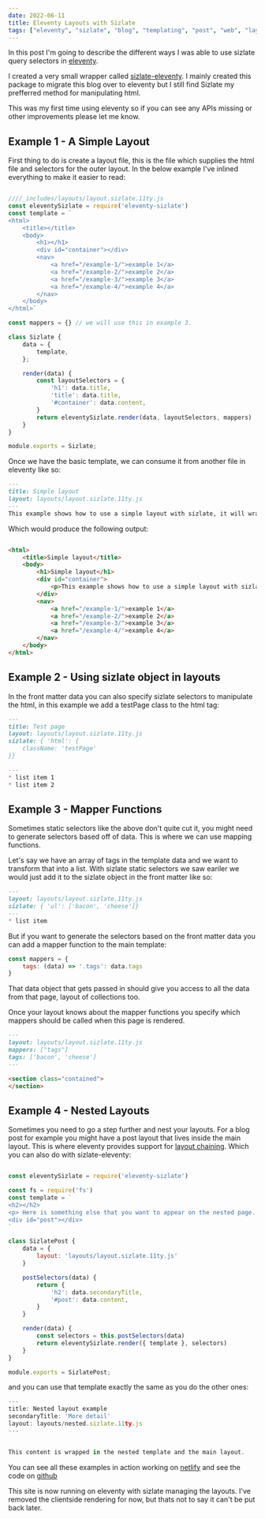 ```yaml
---
date: 2022-06-11
title: Eleventy Layouts with Sizlate
tags: ["eleventy", "sizlate", "blog", "templating", "post", "web", "layouts"]
---
```

In this post I'm going to describe the different ways I was able to use sizlate query selectors in [eleventy](https://www.11ty.dev/). 

I created a very small wrapper called [sizlate-eleventy](https://www.npmjs.com/package/eleventy-sizlate). I mainly created this package to migrate this blog over to eleventy but I still find Sizlate my prefferred method for manipulating html.

This was my first time using eleventy so if you can see any APIs missing or other improvements please let me know. 

## Example 1 - A Simple Layout

First thing to do is create a layout file, this is the file which supplies the html file and selectors for the outer layout. In the below example I've inlined everything to make it easier to read:


```js 

////_includes/layouts/layout.sizlate.11ty.js
const eleventySizlate = require('eleventy-sizlate')
const template = `
<html>
    <title></title>
    <body>
        <h1></h1>
        <div id="container"></div>
        <nav>
            <a href="/example-1/">example 1</a>
            <a href="/example-2/">example 2</a>
            <a href="/example-3/">example 3</a>
            <a href="/example-4/">example 4</a>
        </nav>
    </body>
</html>`

const mappers = {} // we will use this in example 3.

class Sizlate {
    data = {
        template,
    };

    render(data) {
        const layoutSelectors = {
            'h1': data.title,
            'title': data.title,
            '#container': data.content,
        }
        return eleventySizlate.render(data, layoutSelectors, mappers)
    }
}

module.exports = Sizlate;

```
Once we have the basic template, we can consume it from another file in eleventy like so: 


```markdown
---
title: Simple layout
layout: layouts/layout.sizlate.11ty.js
---
This example shows how to use a simple layout with sizlate, it will wrap this markdown file in the layout and update the titles.
```




Which would produce the following output: 

```html 

<html>
    <title>Simple layout</title>
    <body>
        <h1>Simple layout</h1>
        <div id="container">
            <p>This example shows how to use a simple layout with sizlate, it will wrap this markdown file in the layout and update the titles.</p>
        </div>
        <nav>
            <a href="/example-1/">example 1</a>
            <a href="/example-2/">example 2</a>
            <a href="/example-3/">example 3</a>
            <a href="/example-4/">example 4</a>
        </nav>
    </body>
</html>
```


## Example 2 - Using sizlate object in layouts

In the front matter data you can also specify sizlate selectors to manipulate the html, in this example we add a testPage class to the html tag: 


```markdown
---
title: Test page
layout: layouts/layout.sizlate.11ty.js
sizlate: { 'html': {
    className: 'testPage'
}}

---
* list item 1 
* list item 2 
```

## Example 3 - Mapper Functions


Sometimes static selectors like the above don't quite cut it, you might need to generate selectors based off of data. This is where we can use mapping functions. 

Let's say we have an array of tags in the template data and we want to transform that into a list. 
With sizlate static selectors we saw eariler we would just add it to the sizlate object in the front matter like so: 

```markdown
---
layout: layouts/layout.sizlate.11ty.js
sizlate: { 'ul': ['bacon', 'cheese']}
---
* list item
```

But if you want to generate the selectors based on the front matter data you can add a mapper function to the main template: 


```js 
const mappers = {
    tags: (data) => '.tags': data.tags
}
```
That data object that gets passed in should give you access to all the data from that page, layout of collections too.

Once your layout knows about the mapper functions you specify which mappers should be called when this page is rendered.

```markdown
---
layout: layouts/layout.sizlate.11ty.js
mappers: ["tags"]
tags: ['bacon', 'cheese']
---

<section class="contained">
</section>
```


## Example 4 - Nested Layouts

Sometimes you need to go a step further and nest your layouts. For a blog post for example you might have a post layout that lives inside the main layout. This is where eleventy provides support for [layout chaining](https://www.11ty.dev/docs/layout-chaining/). Which you can also do with sizlate-eleventy: 


```js 

const eleventySizlate = require('eleventy-sizlate')

const fs = require('fs')
const template = `
<h2></h2>
<p> Here is something else that you want to appear on the nested page. </p>
<div id="post"></div>
`

class SizlatePost {
    data = {
        layout: 'layouts/layout.sizlate.11ty.js'
    }

    postSelectors(data) {
        return {
            'h2': data.secondaryTitle,
            '#post': data.content,
        }
    }

    render(data) {
        const selectors = this.postSelectors(data)
        return eleventySizlate.render({ template }, selectors)
    }
}

module.exports = SizlatePost;
```

and you can use that template exactly the same as you do the other ones:
```js 
---
title: Nested layout example
secondaryTitle: 'More detail'
layout: layouts/nested.sizlate.11ty.js
---


This content is wrapped in the nested template and the main layout.

```

You can see all these examples in action working on [netlify](https://eleventy-sizlate-example.netlify.app/) and see the code on [github](https://github.com/simonmcmanus/eleventy-sizlate-example)


This site is now running on eleventy with sizlate managing the layouts. I've removed the clientside rendering for now, but thats not to say it can't be put back later.


